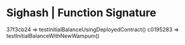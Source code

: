 Sighash   |   Function Signature
========================
37f3cb24  =>  testInitialBalanceUsingDeployedContract()
c0195283  =>  testInitialBalanceWithNewWampum()
